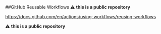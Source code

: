 ##GitHub Reusable Workflows
:warning: **this is a public repository**

https://docs.github.com/en/actions/using-workflows/reusing-workflows

:warning: **this is a public repository**